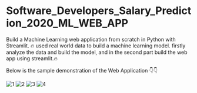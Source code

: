 # Software_Developers_Salary_Prediction_2020_ML_WEB_APP
Build a Machine Learning web application from scratch in Python with Streamlit. 🔥 
used real world data to build a machine learning model. 
firstly  analyze the data and build the  model, and in the second part  build the web app using streamlit.🔥 

Below is the sample demonstration of the Web Application 👇👇

![1](https://user-images.githubusercontent.com/85099922/163348942-cf72d868-cdc9-4be8-8865-3b2d45f935e3.png)
![2](https://user-images.githubusercontent.com/85099922/163348952-5349790a-8e0d-47e7-a509-a8476a3d274f.png)
![3](https://user-images.githubusercontent.com/85099922/163348959-2dbeee4d-4df8-4cc3-aa30-b4e72e60fd87.png)
![4](https://user-images.githubusercontent.com/85099922/163348964-3f74b68a-709f-40d6-b20d-dce062ed87c1.png)


